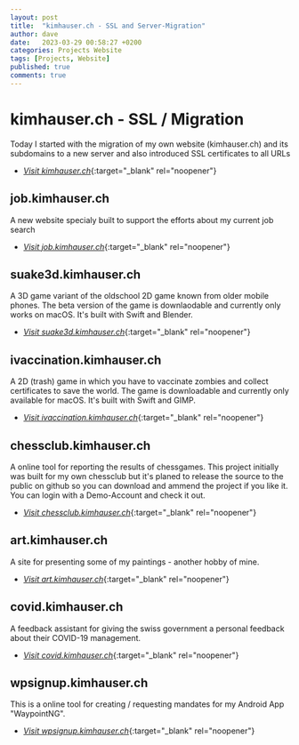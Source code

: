 ```yaml
---
layout: post
title:  "kimhauser.ch - SSL and Server-Migration"
author: dave
date:   2023-03-29 00:58:27 +0200
categories: Projects Website
tags: [Projects, Website]
published: true
comments: true
---
```


# kimhauser.ch - SSL / Migration
Today I started with the migration of my own website (kimhauser.ch) and its subdomains to a new server and also introduced SSL certificates to all URLs
- [_Visit kimhauser.ch_](https://kimhauser.ch){:target="_blank" rel="noopener"}

## job.kimhauser.ch
A new website specialy built to support the efforts about my current job search
- [_Visit job.kimhauser.ch_](https://job.kimhauser.ch){:target="_blank" rel="noopener"}

## suake3d.kimhauser.ch
A 3D game variant of the oldschool 2D game known from older mobile phones. The beta version of the game is downlaodable and currently only works on macOS. It's built with Swift and Blender.
- [_Visit suake3d.kimhauser.ch_](https://suake3d.kimhauser.ch){:target="_blank" rel="noopener"}

## ivaccination.kimhauser.ch
A 2D (trash) game in which you have to vaccinate zombies and collect certificates to save the world. The game is downloadable and currently only available for macOS. It's built with Swift and GIMP.
- [_Visit ivaccination.kimhauser.ch_](https://ivaccination.kimhauser.ch){:target="_blank" rel="noopener"}

## chessclub.kimhauser.ch
A online tool for reporting the results of chessgames. This project initially was built for my own chessclub but it's planed to release the source to the public on github so you can download and ammend the project if you like it. You can login with a Demo-Account and check it out.
- [_Visit chessclub.kimhauser.ch_](https://chessclub.kimhauser.ch){:target="_blank" rel="noopener"}

## art.kimhauser.ch
A site for presenting some of my paintings - another hobby of mine.
- [_Visit art.kimhauser.ch_](https://art.kimhauser.ch){:target="_blank" rel="noopener"}

## covid.kimhauser.ch
A feedback assistant for giving the swiss government a personal feedback about their COVID-19 management.
- [_Visit covid.kimhauser.ch_](https://covid.kimhauser.ch){:target="_blank" rel="noopener"}

## wpsignup.kimhauser.ch
This is a online tool for creating / requesting mandates for my Android App "WaypointNG".
- [_Visit wpsignup.kimhauser.ch_](https://wpsignup.kimhauser.ch){:target="_blank" rel="noopener"}